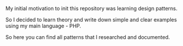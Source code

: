 My initial motivation to init this repository was learning design patterns.

So I decided to learn theory and write down simple and clear examples using my main language - PHP.

So here you can find all patterns that I researched and documented.
